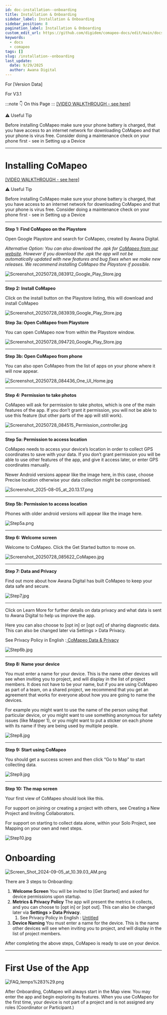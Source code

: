 ```yaml
---
id: doc-installation--onboarding
title: Installation & Onboarding
sidebar_label: Installation & Onboarding
sidebar_position: 8
pagination_label: Installation & Onboarding
custom_edit_url: https://github.com/digidem/comapeo-docs/edit/main/docs/getting-started-essentials/installation--onboarding.md
keywords:
  - docs
  - comapeo
tags: []
slug: /installation--onboarding
last_update:
  date: 9/29/2025
  author: Awana Digital
---
```

For [Version Data]


For V3.1


:::note 👇 On this Page
:::
[[VIDEO WALKTHROUGH - see here]](https://drive.google.com/file/d/1QWKYMfgGk2Qh8jGez_ZrwWhck8n_gn26/view?usp=drive_link)


⚠️ Useful Tip


Before installing CoMapeo make sure your phone battery is charged, that you have access to an internet network for downloading CoMapeo and that your phone is virus free. Consider doing a maintenance check on your phone first - see in Setting up a Device


---


# Installing CoMapeo


[[VIDEO WALKTHROUGH - see here]](https://drive.google.com/file/d/1QWKYMfgGk2Qh8jGez_ZrwWhck8n_gn26/view?usp=drive_link)


⚠️ Useful Tip


Before installing CoMapeo make sure your phone battery is charged, that you have access to an internet network for downloading CoMapeo and that your phone is virus free. Consider doing a maintenance check on your phone first - see in Setting up a Device


---


**Step 1: Find CoMapeo on the Playstore**


Open Google Playstore and search for CoMapeo, created by Awana Digital.


_Alternative Option: You can also download the .apk for_ [_CoMapeo from our website_](https://awana.digital/comapeo)_. However if you download the .apk the app will not be automatically updated with new features and bug fixes when we make new releases. We recommend installing CoMapeo the Playstore if possible._


![Screenshot_20250728_083912_Google_Play_Store.jpg](/images/installationonboardi_0.jpg)


---


**Step 2: Install CoMapeo**


Click on the install button on the Playstore listing, this will download and install CoMapeo


![Screenshot_20250728_083939_Google_Play_Store.jpg](/images/installationonboardi_1.jpg)


**Step 3a: Open CoMapeo from Playstore**


You can open CoMapeo now from within the Playstore window.


![Screenshot_20250728_094720_Google_Play_Store.jpg](/images/installationonboardi_2.jpg)


---


**Step 3b: Open CoMapeo from phone**


You can also open CoMapeo from the list of apps on your phone where it will now appear.


![Screenshot_20250728_084436_One_UI_Home.jpg](/images/installationonboardi_3.jpg)


---


**Step 4: Permission to take photos**


CoMapeo will ask for permission to take photos, which is one of the main features of the app. If you don’t grant it permission, you will not be able to use this feature (but other parts of the app will still work).


![Screenshot_20250728_084515_Permission_controller.jpg](/images/installationonboardi_4.jpg)


---


**Step 5a: Permission to access location**


CoMapeo needs to access your device’s location in order to collect GPS coordinates to save with your data. If you don’t grant permission you will be able to use other features of the app, and give it access later, or enter GPS coordinates manually.


Newer Android versions appear like the image here, in this case, choose Precise location otherwise your data collection might be compromised.


![Screenshot_2025-08-05_at_20.13.17.png](/images/installationonboardi_5.png)


---


**Step 5b: Permission to access location**


Phones with older android versions will appear like the image here.


![Step5a.png](/images/installationonboardi_6.png)


---


**Step 6: Welcome screen**


Welcome to CoMapeo. Click the Get Started button to move on.


![Screenshot_20250728_085622_CoMapeo.jpg](/images/installationonboardi_7.jpg)


---


**Step 7: Data and Privacy**


Find out more about how Awana Digital has built CoMapeo to keep your data safe and secure.


![Step7.jpg](/images/installationonboardi_8.jpg)


---


Click on Learn More for further details on data privacy and what data is sent to Awana Digital to help us improve the app.


Here you can also choose to [opt in] or [opt out] of sharing diagnostic data. This can also be changed later via Settings > Data Privacy.


See Privacy Policy in English :[ CoMapeo Data & Privacy](https://www.notion.so/CoMapeo-Data-Privacy-d8f413bbbf374a2092655b89b9ceb2b0)


![Step6b.jpg](/images/installationonboardi_9.jpg)


---


**Step 8: Name your device**


You must enter a name for your device. This is the name other devices will see when inviting you to project, and will display in the list of project members. It does not have to be your name, but if you are using CoMapeo as part of a team, on a shared project, we recommend that you get an agreement that works for everyone about how you are going to name the devices.


For example you might want to use the name of the person using that particular device, or you might want to use something anonymous for safety issues (like Mapper 1), or you might want to put a sticker on each phone with its name if they are being used by multiple people.


![Step8.jpg](/images/installationonboardi_10.jpg)


---


**Step 9: Start using CoMapeo**


You should get a success screen and then click “Go to Map” to start collecting data.


![Step9.jpg](/images/installationonboardi_11.jpg)


---


**Step 10: The map screen**


Your first view of CoMapeo should look like this.


For support on joining or creating a project with others, see Creating a New Project and Inviting Collaborators.


For support on starting to collect data alone, within your Solo Project, see Mapping on your own and next steps.


![Step10.jpg](/images/installationonboardi_12.jpg)


# Onboarding


![Screen_Shot_2024-09-05_at_10.39.03_AM.png](/images/installationonboardi_13.png)


There are 3 steps to Onboarding:

1. **Welcome Screen**
You will be invited to [Get Started] and asked for device permissions upon startup.
2. **Metrics & Privacy Policy**
The app will present the metrics it collects, and you can choose to [opt in] or [opt out]. This can also be changed later via **Settings > Data Privacy**.
    1. See Privacy Policy in English : [Untitled](https://www.notion.so/d8f413bbbf374a2092655b89b9ceb2b0)
3. **Device Naming**
You must enter a name for the device. This is the name other devices will see when inviting you to project, and will display in the list of project members.

After completing the above steps, CoMapeo is ready to use on your device.


---


# **First Use of the App**


![FAQ_temps%283%29.png](/images/installationonboardi_14.png)


After Onboarding, CoMapeo will always start in the Map view. You may enter the app and begin exploring its features. When you use CoMapeo for the first time, your device is not part of a project and is not assigned any roles (Coordinator or Participant.)


